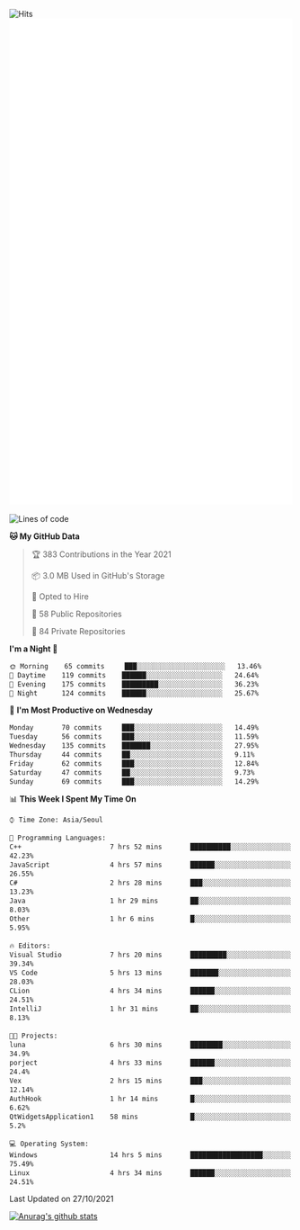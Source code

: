 ![Hits](https://hits.seeyoufarm.com/api/count/incr/badge.svg?url=https%3A%2F%2Fgithub.com%2Fkokose1234&count_bg=%2379C83D&title_bg=%23555555&icon=apple.svg&icon_color=%23E7E7E7&title=hits&edge_flat=false)
<br/>
![Metrics](https://github.com/kokose1234/kokose1234/blob/main/github-metrics.svg)

<!--START_SECTION:waka-->
![Lines of code](https://img.shields.io/badge/From%20Hello%20World%20I%27ve%20Written-11.7%20million%20lines%20of%20code-blue)

**🐱 My GitHub Data** 

> 🏆 383 Contributions in the Year 2021
 > 
> 📦 3.0 MB Used in GitHub's Storage 
 > 
> 💼 Opted to Hire
 > 
> 📜 58 Public Repositories 
 > 
> 🔑 84 Private Repositories  
 > 
**I'm a Night 🦉** 

```text
🌞 Morning    65 commits     ███░░░░░░░░░░░░░░░░░░░░░░   13.46% 
🌆 Daytime    119 commits    ██████░░░░░░░░░░░░░░░░░░░   24.64% 
🌃 Evening    175 commits    █████████░░░░░░░░░░░░░░░░   36.23% 
🌙 Night      124 commits    ██████░░░░░░░░░░░░░░░░░░░   25.67%

```
📅 **I'm Most Productive on Wednesday** 

```text
Monday       70 commits     ███░░░░░░░░░░░░░░░░░░░░░░   14.49% 
Tuesday      56 commits     ███░░░░░░░░░░░░░░░░░░░░░░   11.59% 
Wednesday    135 commits    ███████░░░░░░░░░░░░░░░░░░   27.95% 
Thursday     44 commits     ██░░░░░░░░░░░░░░░░░░░░░░░   9.11% 
Friday       62 commits     ███░░░░░░░░░░░░░░░░░░░░░░   12.84% 
Saturday     47 commits     ██░░░░░░░░░░░░░░░░░░░░░░░   9.73% 
Sunday       69 commits     ███░░░░░░░░░░░░░░░░░░░░░░   14.29%

```


📊 **This Week I Spent My Time On** 

```text
⌚︎ Time Zone: Asia/Seoul

💬 Programming Languages: 
C++                      7 hrs 52 mins       ██████████░░░░░░░░░░░░░░░   42.23% 
JavaScript               4 hrs 57 mins       ██████░░░░░░░░░░░░░░░░░░░   26.55% 
C#                       2 hrs 28 mins       ███░░░░░░░░░░░░░░░░░░░░░░   13.23% 
Java                     1 hr 29 mins        ██░░░░░░░░░░░░░░░░░░░░░░░   8.03% 
Other                    1 hr 6 mins         █░░░░░░░░░░░░░░░░░░░░░░░░   5.95%

🔥 Editors: 
Visual Studio            7 hrs 20 mins       █████████░░░░░░░░░░░░░░░░   39.34% 
VS Code                  5 hrs 13 mins       ███████░░░░░░░░░░░░░░░░░░   28.03% 
CLion                    4 hrs 34 mins       ██████░░░░░░░░░░░░░░░░░░░   24.51% 
IntelliJ                 1 hr 31 mins        ██░░░░░░░░░░░░░░░░░░░░░░░   8.13%

🐱‍💻 Projects: 
luna                     6 hrs 30 mins       ████████░░░░░░░░░░░░░░░░░   34.9% 
porject                  4 hrs 33 mins       ██████░░░░░░░░░░░░░░░░░░░   24.4% 
Vex                      2 hrs 15 mins       ███░░░░░░░░░░░░░░░░░░░░░░   12.14% 
AuthHook                 1 hr 14 mins        █░░░░░░░░░░░░░░░░░░░░░░░░   6.62% 
QtWidgetsApplication1    58 mins             █░░░░░░░░░░░░░░░░░░░░░░░░   5.2%

💻 Operating System: 
Windows                  14 hrs 5 mins       ██████████████████░░░░░░░   75.49% 
Linux                    4 hrs 34 mins       ██████░░░░░░░░░░░░░░░░░░░   24.51%

```


 Last Updated on 27/10/2021
<!--END_SECTION:waka-->

[![Anurag's github stats](https://github-readme-stats.vercel.app/api?username=kokose1234&theme=dracula)](https://github.com/anuraghazra/github-readme-stats)



	
